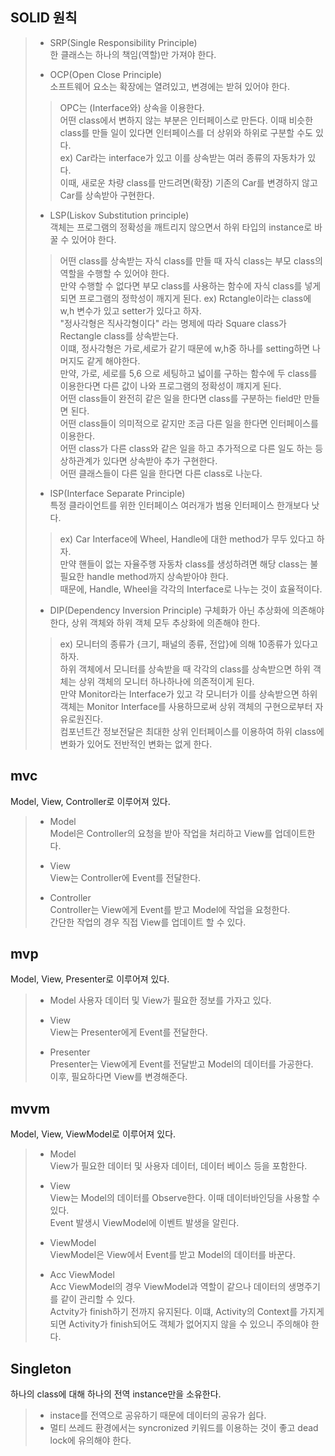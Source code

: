 ## SOLID 원칙  
> - SRP(Single Responsibility Principle)  
> 한 클래스는 하나의 책임(역할)만 가져야 한다.  
> 
> 
> - OCP(Open Close Principle)  
> 소프트웨어 요소는 확장에는 열려있고, 변경에는 받혀 있어야 한다.  
> > OPC는 (Interface와) 상속을 이용한다.  
> > 어떤 class에서 변하지 않는 부분은 인터페이스로 만든다. 이때 비슷한 class를 만들 일이 있다면 인터페이스를 더 상위와 하위로 구분할 수도 있다.  
> > ex) Car라는 interface가 있고 이를 상속받는 여러 종류의 자동차가 있다.  
> > 이때, 새로운 차량 class를 만드려면(확장) 기존의 Car를 변경하지 않고 Car를 상속받아 구현한다.  
> 
> 
> - LSP(Liskov Substitution principle)  
> 객체는 프로그램의 정확성을 깨트리지 않으면서 하위 타입의 instance로 바꿀 수 있어야 한다.  
> > 어떤 class를 상속받는 자식 class를 만들 때 자식 class는 부모 class의 역할을 수행할 수 있어야 한다.  
> > 만약 수행할 수 없다면 부모 class를 사용하는 함수에 자식 class를 넣게 되면 프로그램의 정학성이 깨지게 된다.
> > ex) Rctangle이라는 class에 w,h 변수가 있고 setter가 있다고 하자.  
> > "정사각형은 직사각형이다" 라는 명제에 따라 Square class가 Rectangle class를 상속받는다.  
> > 이떄, 정사각형은 가로,세로가 같기 때문에 w,h중 하나를 setting하면 나머지도 같게 해야한다.  
> > 만약, 가로, 세로를 5,6 으로 세팅하고 넓이를 구하는 함수에 두 class를 이용한다면 다른 값이 나와 프로그램의 정확성이 꺠지게 된다.  
> > 어떤 class들이 완전히 같은 일을 한다면 class를 구분하는 field만 만들면 된다.  
> > 어떤 class들이 의미적으로 같지만 조금 다른 일을 한다면 인터페이스를 이용한다.  
> > 어떤 class가 다른 class와 같은 일을 하고 추가적으로 다른 일도 하는 등 상하관계가 있다면 상속받아 추가 구현한다.  
> > 어떤 클래스들이 다른 일을 한다면 다른 class로 나눈다.  
> 
> 
> - ISP(Interface Separate Principle)  
> 특정 클라이언트를 위한 인터페이스 여러개가 범용 인터페이스 한개보다 낫다.  
> > ex) Car Interface에 Wheel, Handle에 대한 method가 무두 있다고 하자.  
> > 만약 핸들이 없는 자율주행 자동차 class를 생성하려면 해당 class는 불필요한 handle method까지 상속받아야 한다.  
> > 때문에, Handle, Wheel을 각각의 Interface로 나누는 것이 효율적이다.  
> 
> 
> - DIP(Dependency Inversion Principle)
> 구체화가 아닌 추상화에 의존해야 한다, 상위 객체와 하위 객체 모두 추상화에 의존해야 한다.  
> > ex) 모니터의 종류가 {크기, 패널의 종류, 전압}에 의해 10종류가 있다고 하자.  
> > 하위 객체에서 모니터를 상속받을 때 각각의 class를 상속받으면 하위 객체는 상위 객체의 모니터 하나하나에 의존적이게 된다.  
> > 만약 Monitor라는 Interface가 있고 각 모니터가 이를 상속받으면 하위 객체는 Monitor Interface를 사용하므로써 상위 객체의 구현으로부터 자유로원진다.  
> > 컴포넌트간 정보전달은 최대한 상위 인터페이스를 이용하여 하위 class에 변화가 있어도 전반적인 변화는 없게 한다.

## mvc  
Model, View, Controller로 이루어져 있다.  
> - Model  
> Model은 Controller의 요청을 받아 작업을 처리하고 View를 업데이트한다.  
> 
> 
> - View  
> View는 Controller에 Event를 전달한다.
> 
> 
> - Controller  
> Controller는 View에게 Event를 받고 Model에 작업을 요청한다.  
> 간단한 작업의 경우 직접 View를 업데이트 할 수 있다.  


## mvp  
Model, View, Presenter로 이루어져 있다.  
> - Model
> 사용자 데이터 및 View가 필요한 정보를 가자고 있다.  
> 
> 
> - View  
> View는 Presenter에게 Event를 전달한다.
> 
> 
> - Presenter  
> Presenter는 View에게 Event를 전달받고 Model의 데이터를 가공한다.  
> 이후, 필요하다면 View를 변경해준다.

## mvvm  
Model, View, ViewModel로 이루어져 있다.  
> - Model  
> View가 필요한 데이터 및 사용자 데이터, 데이터 베이스 등을 포함한다.
> 
> 
> - View  
> View는 Model의 데이터를 Observe한다. 이때 데이터바인딩을 사용할 수 있다.  
> Event 발생시 ViewModel에 이벤트 발생을 알린다.  
> 
> 
> - ViewModel  
> ViewModel은 View에서 Event를 받고 Model의 데이터를 바꾼다.  
> 
> 
> - Acc ViewModel  
> Acc ViewModel의 경우 ViewModel과 역할이 같으나 데이터의 생명주기를 같이 관리할 수 있다.  
> Actvity가 finish하기 전까지 유지된다. 이떄, Activity의 Context를 가지게 되면 Activity가 finish되어도 객체가 없어지지 않을 수 있으니 주의해야 한다.  


## Singleton  
하나의 class에 대해 하나의 전역 instance만을 소유한다.  
> - instace를 전역으로 공유하기 때문에 데이터의 공유가 쉽다.  
> - 멀티 쓰레드 환경에서는 syncronized 키워드를 이용하는 것이 좋고 dead lock에 유의해야 한다.  
> 
> 